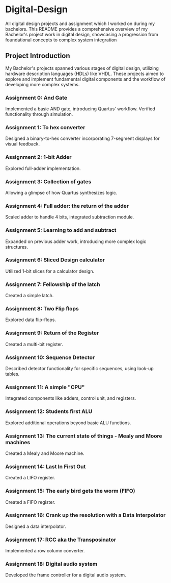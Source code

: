 # Digital-Design
All digital design projects and assignment which I worked on during my bachelors.
This README provides a comprehensive overview of my Bachelor's project work in digital design, showcasing a progression from foundational concepts to complex system integration

## Project Introduction
My Bachelor's projects spanned various stages of digital design, utilizing hardware description languages (HDLs) like VHDL. These projects aimed to explore and implement fundamental digital components and the workflow of developing more complex systems.

### Assignment 0: And Gate
Implemented a basic AND gate, introducing Quartus' workflow. Verified functionality through simulation.

### Assignment 1: To hex converter
Designed a binary-to-hex converter incorporating 7-segment displays for visual feedback. 

### Assignment 2: 1-bit Adder
Explored full-adder implementation.

### Assignment 3: Collection of gates
Allowing a glimpse of how Quartus synthesizes logic.

### Assignment 4: Full adder: the return of the adder
Scaled adder to handle 4 bits, integrated subtraction module.

### Assignment 5: Learning to add and subtract
Expanded on previous adder work, introducing more complex logic structures.

### Assignment 6: Sliced Design calculator
Utilized 1-bit slices for a calculator design.

### Assignment 7: Fellowship of the latch
Created a simple latch.

### Assignment 8: Two Flip flops
Explored data flip-flops.

### Assignment 9: Return of the Register
Created a multi-bit register.

### Assignment 10: Sequence Detector
Described detector functionality for specific sequences, using look-up tables.

### Assignment 11: A simple "CPU"
Integrated components like adders, control unit, and registers.

### Assignment 12: Students first ALU
Explored additional operations beyond basic ALU functions.

### Assignment 13: The current state of things - Mealy and Moore machines
Created a Mealy and Moore machine.

### Assignment 14: Last In First Out
Created a LIFO register.

### Assignment 15: The early bird gets the worm (FIFO)
Created a FIFO register.

### Assignment 16: Crank up the resolution with a Data Interpolator
Designed a data interpolator.

### Assignment 17: RCC aka the Transposinator
Implemented a row column converter.

### Assignment 18: Digital audio system
Developed the frame controller for a digital audio system.